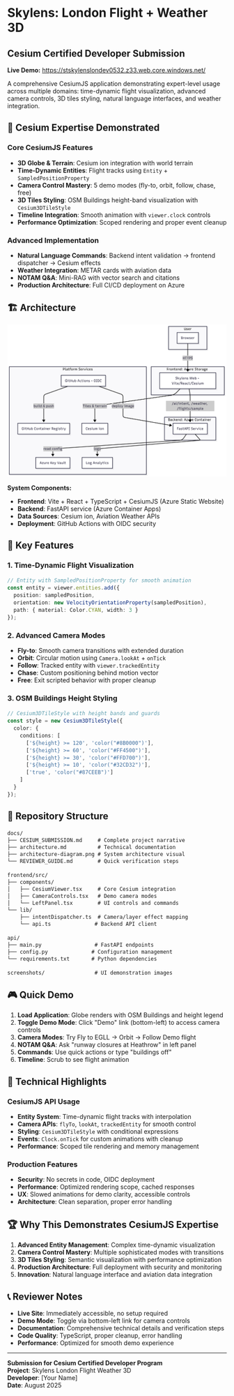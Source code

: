 # Skylens: London Flight + Weather 3D
## Cesium Certified Developer Submission

**Live Demo:** https://stskylenslondev0532.z33.web.core.windows.net/

A comprehensive CesiumJS application demonstrating expert-level usage across multiple domains: time-dynamic flight visualization, advanced camera controls, 3D tiles styling, natural language interfaces, and weather integration.

## 🎯 Cesium Expertise Demonstrated

### Core CesiumJS Features
- **3D Globe & Terrain**: Cesium ion integration with world terrain
- **Time-Dynamic Entities**: Flight tracks using `Entity` + `SampledPositionProperty`
- **Camera Control Mastery**: 5 demo modes (fly-to, orbit, follow, chase, free)
- **3D Tiles Styling**: OSM Buildings height-band visualization with `Cesium3DTileStyle`
- **Timeline Integration**: Smooth animation with `viewer.clock` controls
- **Performance Optimization**: Scoped rendering and proper event cleanup

### Advanced Implementation
- **Natural Language Commands**: Backend intent validation → frontend dispatcher → Cesium effects
- **Weather Integration**: METAR cards with aviation data
- **NOTAM Q&A**: Mini-RAG with vector search and citations
- **Production Architecture**: Full CI/CD deployment on Azure

## 🏗️ Architecture

![Architecture Diagram](docs/architecture-diagram.png)

**System Components:**
- **Frontend**: Vite + React + TypeScript + CesiumJS (Azure Static Website)
- **Backend**: FastAPI service (Azure Container Apps)
- **Data Sources**: Cesium ion, Aviation Weather APIs
- **Deployment**: GitHub Actions with OIDC security

## 🚀 Key Features

### 1. Time-Dynamic Flight Visualization
```typescript
// Entity with SampledPositionProperty for smooth animation
const entity = viewer.entities.add({
  position: sampledPosition,
  orientation: new VelocityOrientationProperty(sampledPosition),
  path: { material: Color.CYAN, width: 3 }
});
```

### 2. Advanced Camera Modes
- **Fly-to**: Smooth camera transitions with extended duration
- **Orbit**: Circular motion using `Camera.lookAt` + `onTick`
- **Follow**: Tracked entity with `viewer.trackedEntity`
- **Chase**: Custom positioning behind motion vector
- **Free**: Exit scripted behavior with proper cleanup

### 3. OSM Buildings Height Styling
```typescript
// Cesium3DTileStyle with height bands and guards
const style = new Cesium3DTileStyle({
  color: {
    conditions: [
      ['${height} >= 120', 'color("#8B0000")'],
      ['${height} >= 60', 'color("#FF4500")'],
      ['${height} >= 30', 'color("#FFD700")'],
      ['${height} >= 10', 'color("#32CD32")'],
      ['true', 'color("#87CEEB")']
    ]
  }
});
```

## 📁 Repository Structure

```
docs/
├── CESIUM_SUBMISSION.md     # Complete project narrative
├── architecture.md          # Technical documentation
├── architecture-diagram.png # System architecture visual
└── REVIEWER_GUIDE.md        # Quick verification steps

frontend/src/
├── components/
│   ├── CesiumViewer.tsx     # Core Cesium integration
│   ├── CameraControls.tsx   # Demo camera modes
│   └── LeftPanel.tsx        # UI controls and commands
└── lib/
    ├── intentDispatcher.ts  # Camera/layer effect mapping
    └── api.ts              # Backend API client

api/
├── main.py                 # FastAPI endpoints
├── config.py              # Configuration management
└── requirements.txt       # Python dependencies

screenshots/                # UI demonstration images
```

## 🎮 Quick Demo

1. **Load Application**: Globe renders with OSM Buildings and height legend
2. **Toggle Demo Mode**: Click "Demo" link (bottom-left) to access camera controls
3. **Camera Modes**: Try Fly to EGLL → Orbit → Follow Demo flight
4. **NOTAM Q&A**: Ask "runway closures at Heathrow" in left panel
5. **Commands**: Use quick actions or type "buildings off"
6. **Timeline**: Scrub to see flight animation

## 🔧 Technical Highlights

### CesiumJS API Usage
- **Entity System**: Time-dynamic flight tracks with interpolation
- **Camera APIs**: `flyTo`, `lookAt`, `trackedEntity` for smooth control
- **Styling**: `Cesium3DTileStyle` with conditional expressions
- **Events**: `Clock.onTick` for custom animations with cleanup
- **Performance**: Scoped tile rendering and memory management

### Production Features
- **Security**: No secrets in code, OIDC deployment
- **Performance**: Optimized rendering scope, cached responses
- **UX**: Slowed animations for demo clarity, accessible controls
- **Architecture**: Clean separation, proper error handling

## 🏆 Why This Demonstrates CesiumJS Expertise

1. **Advanced Entity Management**: Complex time-dynamic visualization
2. **Camera Control Mastery**: Multiple sophisticated modes with transitions
3. **3D Tiles Styling**: Semantic visualization with performance optimization
4. **Production Architecture**: Full deployment with security and monitoring
5. **Innovation**: Natural language interface and aviation data integration

## 📞 Reviewer Notes

- **Live Site**: Immediately accessible, no setup required
- **Demo Mode**: Toggle via bottom-left link for camera controls
- **Documentation**: Comprehensive technical details and verification steps
- **Code Quality**: TypeScript, proper cleanup, error handling
- **Performance**: Optimized for smooth demo experience

---

**Submission for Cesium Certified Developer Program**  
**Project**: Skylens London Flight Weather 3D  
**Developer**: [Your Name]  
**Date**: August 2025
